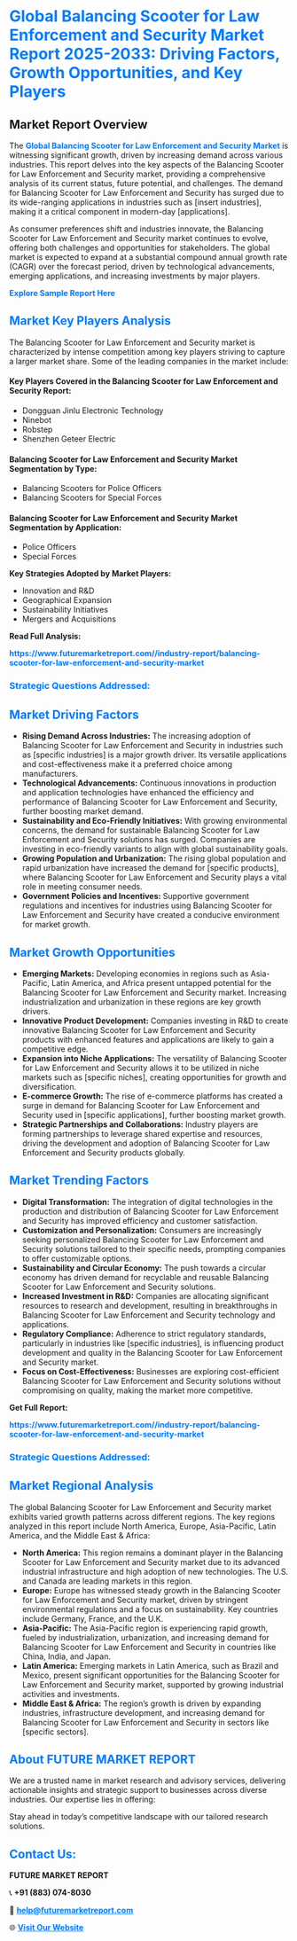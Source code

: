 <h1 style="color: #007BFF;">Global Balancing Scooter for Law Enforcement and Security Market Report 2025-2033: Driving Factors, Growth Opportunities, and Key Players</h1>

<section id="overview">
<h2>Market Report Overview</h2>
<p>The <a href="https://www.futuremarketreport.com//industry-report/balancing-scooter-for-law-enforcement-and-security-market" style="color: #007BFF; text-decoration: none;"><strong>Global Balancing Scooter for Law Enforcement and Security Market</strong></a> is witnessing significant growth, driven by increasing demand across various industries. This report delves into the key aspects of the Balancing Scooter for Law Enforcement and Security market, providing a comprehensive analysis of its current status, future potential, and challenges. The demand for Balancing Scooter for Law Enforcement and Security has surged due to its wide-ranging applications in industries such as [insert industries], making it a critical component in modern-day [applications].</p>
<p>As consumer preferences shift and industries innovate, the Balancing Scooter for Law Enforcement and Security market continues to evolve, offering both challenges and opportunities for stakeholders. The global market is expected to expand at a substantial compound annual growth rate (CAGR) over the forecast period, driven by technological advancements, emerging applications, and increasing investments by major players.</p>
</section>

<section id="overview">
<p><a href="https://www.futuremarketreport.com//request-sample/reportId=63986" style="color: #007BFF; text-decoration: none;"><strong>Explore Sample Report Here</strong></a></p>
</section>

<section id="key-players">
<h2 style="color: #007BFF;">Market Key Players Analysis</h2>
<p>The Balancing Scooter for Law Enforcement and Security market is characterized by intense competition among key players striving to capture a larger market share. Some of the leading companies in the market include:</p>
<h4>Key Players Covered in the Balancing Scooter for Law Enforcement and Security Report:</h4>
<ul><li>Dongguan Jinlu Electronic Technology</li><li>Ninebot</li><li>Robstep</li><li>Shenzhen Geteer Electric</li></ul>
<h4>Balancing Scooter for Law Enforcement and Security Market Segmentation by Type:</h4>
<ul><li>Balancing Scooters for Police Officers</li><li>Balancing Scooters for Special Forces</li></ul>

<h4>Balancing Scooter for Law Enforcement and Security Market Segmentation by Application:</h4>
<ul><li>Police Officers</li><li>Special Forces</li></ul>
<p><strong>Key Strategies Adopted by Market Players:</strong></p>
<ul>
<li>Innovation and R&D</li>
<li>Geographical Expansion</li>
<li>Sustainability Initiatives</li>
<li>Mergers and Acquisitions</li>
</ul>
</section>

<section>
<p><strong>Read Full Analysis: </strong></p><a href="https://www.futuremarketreport.com//industry-report/balancing-scooter-for-law-enforcement-and-security-market" style="color: #007BFF; text-decoration: none;"><strong>https://www.futuremarketreport.com//industry-report/balancing-scooter-for-law-enforcement-and-security-market</strong></a>
<h3 style="color: #007BFF;">Strategic Questions Addressed:</h3>
</section>

<section id="driving-factors">
<h2 style="color: #007BFF;">Market Driving Factors</h2>
<ul>
<li><strong>Rising Demand Across Industries:</strong> The increasing adoption of Balancing Scooter for Law Enforcement and Security in industries such as [specific industries] is a major growth driver. Its versatile applications and cost-effectiveness make it a preferred choice among manufacturers.</li>
<li><strong>Technological Advancements:</strong> Continuous innovations in production and application technologies have enhanced the efficiency and performance of Balancing Scooter for Law Enforcement and Security, further boosting market demand.</li>
<li><strong>Sustainability and Eco-Friendly Initiatives:</strong> With growing environmental concerns, the demand for sustainable Balancing Scooter for Law Enforcement and Security solutions has surged. Companies are investing in eco-friendly variants to align with global sustainability goals.</li>
<li><strong>Growing Population and Urbanization:</strong> The rising global population and rapid urbanization have increased the demand for [specific products], where Balancing Scooter for Law Enforcement and Security plays a vital role in meeting consumer needs.</li>
<li><strong>Government Policies and Incentives:</strong> Supportive government regulations and incentives for industries using Balancing Scooter for Law Enforcement and Security have created a conducive environment for market growth.</li>
</ul>
</section>

<section id="growth-opportunities">
<h2 style="color: #007BFF;">Market Growth Opportunities</h2>
<ul>
<li><strong>Emerging Markets:</strong> Developing economies in regions such as Asia-Pacific, Latin America, and Africa present untapped potential for the Balancing Scooter for Law Enforcement and Security market. Increasing industrialization and urbanization in these regions are key growth drivers.</li>
<li><strong>Innovative Product Development:</strong> Companies investing in R&D to create innovative Balancing Scooter for Law Enforcement and Security products with enhanced features and applications are likely to gain a competitive edge.</li>
<li><strong>Expansion into Niche Applications:</strong> The versatility of Balancing Scooter for Law Enforcement and Security allows it to be utilized in niche markets such as [specific niches], creating opportunities for growth and diversification.</li>
<li><strong>E-commerce Growth:</strong> The rise of e-commerce platforms has created a surge in demand for Balancing Scooter for Law Enforcement and Security used in [specific applications], further boosting market growth.</li>
<li><strong>Strategic Partnerships and Collaborations:</strong> Industry players are forming partnerships to leverage shared expertise and resources, driving the development and adoption of Balancing Scooter for Law Enforcement and Security products globally.</li>
</ul>
</section>

<section id="trending-factors">
<h2 style="color: #007BFF;">Market Trending Factors</h2>
<ul>
<li><strong>Digital Transformation:</strong> The integration of digital technologies in the production and distribution of Balancing Scooter for Law Enforcement and Security has improved efficiency and customer satisfaction.</li>
<li><strong>Customization and Personalization:</strong> Consumers are increasingly seeking personalized Balancing Scooter for Law Enforcement and Security solutions tailored to their specific needs, prompting companies to offer customizable options.</li>
<li><strong>Sustainability and Circular Economy:</strong> The push towards a circular economy has driven demand for recyclable and reusable Balancing Scooter for Law Enforcement and Security solutions.</li>
<li><strong>Increased Investment in R&D:</strong> Companies are allocating significant resources to research and development, resulting in breakthroughs in Balancing Scooter for Law Enforcement and Security technology and applications.</li>
<li><strong>Regulatory Compliance:</strong> Adherence to strict regulatory standards, particularly in industries like [specific industries], is influencing product development and quality in the Balancing Scooter for Law Enforcement and Security market.</li>
<li><strong>Focus on Cost-Effectiveness:</strong> Businesses are exploring cost-efficient Balancing Scooter for Law Enforcement and Security solutions without compromising on quality, making the market more competitive.</li>
</ul>
</section>

<section>
<p><strong>Get Full Report: </strong></p><a href="https://www.futuremarketreport.com//industry-report/balancing-scooter-for-law-enforcement-and-security-market" style="color: #007BFF; text-decoration: none;"><strong>https://www.futuremarketreport.com//industry-report/balancing-scooter-for-law-enforcement-and-security-market</strong></a>
<h3 style="color: #007BFF;">Strategic Questions Addressed:</h3>
</section>


<section id="regional-analysis">
<h2 style="color: #007BFF;">Market Regional Analysis</h2>
<p>The global Balancing Scooter for Law Enforcement and Security market exhibits varied growth patterns across different regions. The key regions analyzed in this report include North America, Europe, Asia-Pacific, Latin America, and the Middle East & Africa:</p>
<ul>
<li><strong>North America:</strong> This region remains a dominant player in the Balancing Scooter for Law Enforcement and Security market due to its advanced industrial infrastructure and high adoption of new technologies. The U.S. and Canada are leading markets in this region.</li>
<li><strong>Europe:</strong> Europe has witnessed steady growth in the Balancing Scooter for Law Enforcement and Security market, driven by stringent environmental regulations and a focus on sustainability. Key countries include Germany, France, and the U.K.</li>
<li><strong>Asia-Pacific:</strong> The Asia-Pacific region is experiencing rapid growth, fueled by industrialization, urbanization, and increasing demand for Balancing Scooter for Law Enforcement and Security in countries like China, India, and Japan.</li>
<li><strong>Latin America:</strong> Emerging markets in Latin America, such as Brazil and Mexico, present significant opportunities for the Balancing Scooter for Law Enforcement and Security market, supported by growing industrial activities and investments.</li>
<li><strong>Middle East & Africa:</strong> The region’s growth is driven by expanding industries, infrastructure development, and increasing demand for Balancing Scooter for Law Enforcement and Security in sectors like [specific sectors].</li>
</ul>
</section>

<footer>
<h2 style="color: #007BFF;">About FUTURE MARKET REPORT</h2>
<p>We are a trusted name in market research and advisory services, delivering actionable insights and strategic support to businesses across diverse industries. Our expertise lies in offering:</p>

<p>Stay ahead in today’s competitive landscape with our tailored research solutions.</p>

<h2 style="color: #007BFF;">Contact Us:</h2>
<p><strong>FUTURE MARKET REPORT</strong></p>
<p>📞 <strong>+91 (883) 074-8030</strong></p>
<p>📧 <strong><a href="mailto:help@futuremarketreport.com" style="color: #007BFF;">help@futuremarketreport.com</a></strong></p>
<p>🌐 <strong><a href="https://www.futuremarketreport.com/" style="color: #007BFF;">Visit Our Website</a></strong></p>
</footer>